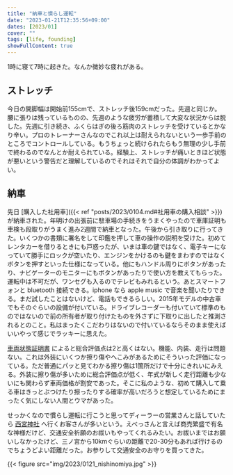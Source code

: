 ```yaml
---
title: "納車と慣らし運転"
date: "2023-01-21T12:35:56+09:00"
dates: [2023/01]
cover: ""
tags: [life, founding]
showFullContent: true
---
```


1時に寝て7時に起きた。なんか微妙な疲れがある。

## ストレッチ

今日の開脚幅は開始前155cmで、ストレッチ後159cmだった。先週と同じか。腰に張りは残っているものの、先週のような疲労が蓄積して大変な状況からは脱した。先週に引き続き、ふくらはぎの後ろ筋肉のストレッチを受けているとかなり辛い。プロのトレーナーさんなのでこれ以上は耐えられないという一歩手前のところでコントロールしている。もうちょっと続けられたらもう無理の少し手前で終わるのでなんとか耐えられている。経験上、ストレッチが痛いときほど状態が悪いという警告だと理解しているのでそれはそれで自分の体調がわかってよい。

## 納車

先日 [購入した社用車]({{< ref "posts/2023/0104.md#社用車の購入相談" >}}) が納車された。年明けの出張前に駐車場の手続きをうまくやったので車庫証明も車検も段取りがうまく進み2週間で納車となった。午後から引き取りに行ってきた。いくつかの書類に署名をして印鑑を押して車の操作の説明を受けた。初めてレンタカーを借りるときにも戸惑ったが、いまは車の鍵ではなく、電子キーになっていて勝手にロックが空いたり、エンジンをかけるのも鍵をまわすのではなくボタンを押すといった仕様になっている。他にもハンドル周りにボタンがあったり、ナビゲーターのモニターにもボタンがあったりで使い方を教えてもらった。運転中は不可だが、ワンセグも入るのでテレビもみれるという。あとスマートフォンと bluetooth 接続できる。iphone なら apple music で音楽を聞いたりできる。まだ試したことはないけど、電話もできるらしい。2015年モデルの中古車でもそのぐらいの設備が付いている。ドライブレコーダーも付いていて標準のものではないので前の所有者が取り付けたものを外さずに下取りに出したと推測されるとのこと。私はまったくこだわりはないので付いているならそのまま使えばいいやって感じでラッキーに思えた。

[車両状態証明書](https://ucar.honda.co.jp/HOT/u-select/inspection/) によると総合評価点は2と高くはない。機能、内装、走行は問題ない。これは外装にいくつか擦り傷やへこみがあるためにそういった評価になっている。ただ普通にパッと見てわかる擦り傷は1箇所だけで十分にきれいにみえる。外装に擦り傷が多いために総合評価点が低く、年式が新しく走行距離も少ないにも関わらず車両価格が割安であった。そこに私のような、初めて購入して乗る車はきっとぶつけたり擦ったりする確率が高いだろうと想定しているためにまったく気にしない人間とウマがあった。

せっかくなので慣らし運転に行こうと思ってディーラーの営業さんと話していたら [西宮神社](https://nishinomiya-ebisu.com/) へ行くお客さんが多いという。えべっさんと言えば商売繁盛で有名な神様だけど、交通安全祈願のお祓いもやってくれるみたい。お祓いまではお願いしなかったけど、三ノ宮から10kmぐらいの距離で20-30分もあれば行けるのでちょうどよい距離だった。お参りして交通安全のお守りを買ってきた。

{{< figure src="img/2023/0121_nishinomiya.jpg" >}}
